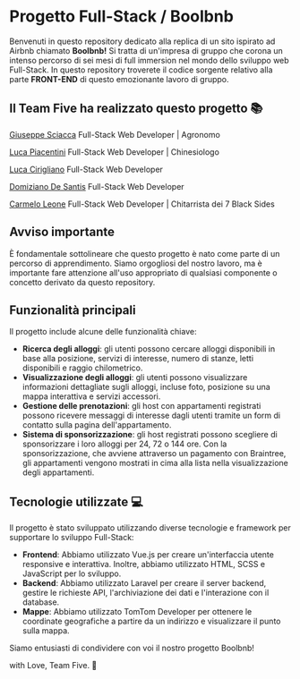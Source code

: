 # Progetto Full-Stack / Boolbnb

Benvenuti in questo repository dedicato alla replica di un sito ispirato ad Airbnb chiamato **Boolbnb!** Si tratta di un'impresa di gruppo che corona un intenso percorso di sei mesi di full immersion nel mondo dello sviluppo web Full-Stack. In questo repository troverete il codice sorgente relativo alla parte **FRONT-END** di questo emozionante lavoro di gruppo.

## Il Team Five ha realizzato questo progetto 📚

[Giuseppe Sciacca](https://github.com/giuseppesciacca)
Full-Stack Web Developer | Agronomo

[Luca Piacentini](https://github.com/LookasWasTaken)
Full-Stack Web Developer | Chinesiologo

[Luca Cirigliano](https://github.com/L-cir94)
Full-Stack Web Developer

[Domiziano De Santis](https://github.com/DeSantisDomiziano)
Full-Stack Web Developer

[Carmelo Leone](https://github.com/LeoneCarmelo) 
Full-Stack Web Developer | Chitarrista dei 7 Black Sides

## Avviso importante

È fondamentale sottolineare che questo progetto è nato come parte di un percorso di apprendimento. Siamo orgogliosi del nostro lavoro, ma è importante fare attenzione all'uso appropriato di qualsiasi componente o concetto derivato da questo repository.

## Funzionalità principali

Il progetto include alcune delle funzionalità chiave:

- **Ricerca degli alloggi**: gli utenti possono cercare alloggi disponibili in base alla posizione, servizi di interesse, numero di stanze, letti disponibili e raggio chilometrico.
- **Visualizzazione degli alloggi**: gli utenti possono visualizzare informazioni dettagliate sugli alloggi, incluse foto, posizione su una mappa interattiva e servizi accessori.
- **Gestione delle prenotazioni**: gli host con appartamenti registrati possono ricevere messaggi di interesse dagli utenti tramite un form di contatto sulla pagina dell'appartamento.
- **Sistema di sponsorizzazione**: gli host registrati possono scegliere di sponsorizzare i loro alloggi per 24, 72 o 144 ore. Con la sponsorizzazione, che avviene attraverso un pagamento con Braintree, gli appartamenti vengono mostrati in cima alla lista nella visualizzazione degli appartamenti.

## Tecnologie utilizzate 💻

Il progetto è stato sviluppato utilizzando diverse tecnologie e framework per supportare lo sviluppo Full-Stack:

- **Frontend**: Abbiamo utilizzato Vue.js per creare un'interfaccia utente responsive e interattiva. Inoltre, abbiamo utilizzato HTML, SCSS e JavaScript per lo sviluppo.
- **Backend**: Abbiamo utilizzato Laravel per creare il server backend, gestire le richieste API, l'archiviazione dei dati e l'interazione con il database.
- **Mappe**: Abbiamo utilizzato TomTom Developer per ottenere le coordinate geografiche a partire da un indirizzo e visualizzare il punto sulla mappa.

Siamo entusiasti di condividere con voi il nostro progetto Boolbnb!

with Love, Team Five. 🌱
